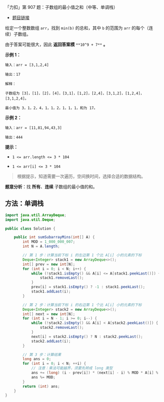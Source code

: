 

「力扣」第 907 题：子数组的最小值之和（中等、单调栈）

+ [题目链接 ](https://leetcode-cn.com/problems/sum-of-subarray-minimums/)

给定一个整数数组 `arr`，找到 `min(b)` 的总和，其中 `b` 的范围为 `arr` 的每个（连续）子数组。

由于答案可能很大，因此 **返回答案模** `**10^9 + 7**` **。**

**示例 1：**

```
输入：arr = [3,1,2,4]

输出：17

解释：

子数组为 [3]，[1]，[2]，[4]，[3,1]，[1,2]，[2,4]，[3,1,2]，[1,2,4]，[3,1,2,4]。 

最小值为 3，1，2，4，1，1，2，1，1，1，和为 17。
```

**示例 2：**

```
输入：arr = [11,81,94,43,3]

输出：444
```

**提示：**

- `1 <= arr.length <= 3 * 104`

- `1 <= arr[i] <= 3 * 104`

> 根据提示，知道需要一次遍历，空间换时间，选择合适的数据结构。

**题意分析**：找 **所有**、**连续** 子数组的最小值的和。

## 方法：单调栈

```java
import java.util.ArrayDeque;
import java.util.Deque;

public class Solution {

    public int sumSubarrayMins(int[] A) {
        int MOD = 1_000_000_007;
        int N = A.length;

        // 第 1 步：计算当前下标 i 的左边第 1 个比 A[i] 小的元素的下标
        Deque<Integer> stack1 = new ArrayDeque<>();
        int[] prev = new int[N];
        for (int i = 0; i < N; i++) {
            while (!stack1.isEmpty() && A[i] <= A[stack1.peekLast()]) {
                stack1.removeLast();
            }
            prev[i] = stack1.isEmpty() ? -1 : stack1.peekLast();
            stack1.addLast(i);
        }

        // 第 2 步：计算当前下标 i 的右边第 1 个比 A[i] 小的元素的下标
        Deque<Integer> stack2 = new ArrayDeque<>();
        int[] next = new int[N];
        for (int i = N - 1; i >= 0; i--) {
            while (!stack2.isEmpty() && A[i] < A[stack2.peekLast()]) {
                stack2.removeLast();
            }
            next[i] = stack2.isEmpty() ? N : stack2.peekLast();
            stack2.addLast(i);
        }

        // 第 3 步：计算结果
        long ans = 0;
        for (int i = 0; i < N; ++i) {
            // 注意：乘法可能越界，须要先转成 long 类型
            ans += (long) (i - prev[i]) * (next[i] - i) % MOD * A[i] % MOD;
            ans %= MOD;
        }
        return (int) ans;
    }
}
```

